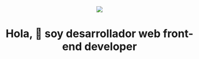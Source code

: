 <div id="header" align="center">
  <img src="https://media.giphy.com/media/RbDKaczqWovIugyJmW/giphy.gif"/>
  <h1 align="center">Hola, 👋 soy desarrollador web front-end developer</h1>
</div>
